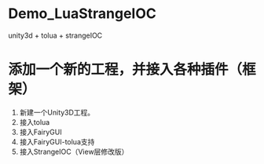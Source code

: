 # Demo_LuaStrangeIOC
unity3d + tolua + strangeIOC


# 添加一个新的工程，并接入各种插件（框架）

1. 新建一个Unity3D工程。
2. 接入tolua
3. 接入FairyGUI
4. 接入FairyGUI-tolua支持
5. 接入StrangeIOC（View层修改版）
